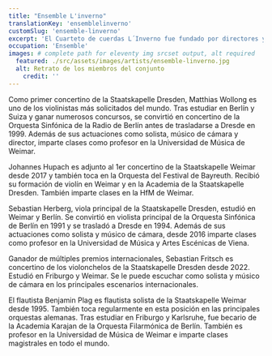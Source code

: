 ```yaml
---
title: "Ensemble L'inverno"
translationKey: 'ensemblelinverno'
customSlug: 'ensemble-linverno'
excerpt: 'El Cuarteto de cuerdas L´Inverno fue fundado por directores y solistas de la Staatskapelle Dresden y la Staatskapelle Weimar y está especialmente comprometido con los grandes compositores de la música barroca de Alemania central.'
occupation: 'Ensemble'
images: # complete path for eleventy img srcset output, alt required
  featured: ./src/assets/images/artists/ensemble-linverno.jpg
  alt: Retrato de los miembros del conjunto
	credit: ''
---
```


Como primer concertino de la Staatskapelle Dresden, Matthias Wollong es uno de los violinistas más solicitados del mundo. Tras estudiar en Berlín y Suiza y ganar numerosos concursos, se convirtió en concertino de la Orquesta Sinfónica de la Radio de Berlín antes de trasladarse a Dresde en 1999. Además de sus actuaciones como solista, músico de cámara y director, imparte clases como profesor en la Universidad de Música de Weimar.

Johannes Hupach es adjunto al 1er concertino de la Staatskapelle Weimar desde 2017 y también toca en la Orquesta del Festival de Bayreuth. Recibió su formación de violín en Weimar y en la Academia de la Staatskapelle Dresden. También imparte clases en la HfM de Weimar.

Sebastian Herberg, viola principal de la Staatskapelle Dresden, estudió en Weimar y Berlín.
Se convirtió en violista principal de la Orquesta Sinfónica de Berlín en 1991 y se trasladó a Dresde en 1994. Además de sus actuaciones como solista y músico de cámara, desde 2016 imparte clases como profesor en la Universidad de Música y Artes Escénicas de Viena.

Ganador de múltiples premios internacionales, Sebastian Fritsch es concertino de los violonchelos de la Staatskapelle Dresden desde 2022. Estudió en Friburgo y Weimar. Se le puede escuchar como solista y músico de cámara en los principales escenarios internacionales.

El flautista Benjamin Plag es flautista solista de la Staatskapelle Weimar desde 1995. También toca regularmente en esta posición en las principales orquestas alemanas. Tras estudiar en Friburgo y Karlsruhe, fue becario de la Academia Karajan de la Orquesta Filarmónica de Berlín. También es profesor en la Universidad de Música de Weimar e imparte clases magistrales en todo el mundo.
